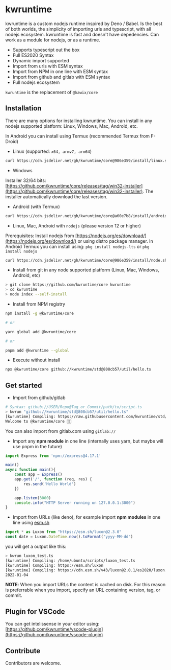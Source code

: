 # kwruntime

kwruntime is a custom nodejs runtime inspired by Deno / Babel. Is the best of both worlds, the simplicity of importing urls and typescript, with all nodejs ecosystem. kwruntime is fast and doesn't have depedencies. Can work as a module for nodejs, or as a runtime. 

- Supports typescript out the box
- Full ES2020 Syntax
- Dynamic import supported
- Import from urls with ESM syntax
- Import from NPM in one line with ESM syntax
- Import from github and gitlab with ESM syntax
- Full nodejs ecosystem 

```kwruntime``` is the replacement of ```@kawix/core```


## Installation

There are many options for installing kwruntime. You can install in any nodejs supported platform: Linux, Windows, Mac, Android, etc.

In Android you can install using Termux  (recommended Termux from F-Droid)


* Linux (supported: ```x64, armv7, arm64```)

```bash
curl https://cdn.jsdelivr.net/gh/kwruntime/core@986e359/install/linux.sh | bash
``` 

* Windows 

Installer 32/64 bits: [https://github.com/kwruntime/core/releases/tag/win32-installer](https://github.com/kwruntime/core/releases/tag/win32-installer). The installer automatically download the last version.


* Android (with Termux)

```bash 
curl https://cdn.jsdelivr.net/gh/kwruntime/core@a60e7b8/install/android.sh | bash
```

* Linux, Mac, Android with ```nodejs``` (please version 12 or higher)

Prerequisites:  Install nodejs from [https://nodejs.org/es/download/](https://nodejs.org/es/download/) or using distro package manager.
In Android Termux you can install using: ```pkg install nodejs-lts``` or ```pkg install nodejs```

```bash
curl https://cdn.jsdelivr.net/gh/kwruntime/core@986e359/install/node.sh | bash
``` 


* Install from git in any node supported platform (Linux, Mac, Windows, Android, etc)

```bash 
> git clone https://github.com/kwruntime/core kwruntime
> cd kwruntime
> node index --self-install
```

* Install from NPM registry

```bash
npm install -g @kwruntime/core

# or 

yarn global add @kwruntime/core

# or 

pnpm add @kwruntime --global
```

* Execute without install 

```bash 
npx @kwruntime/core github://kwruntime/std@808cb57/util/hello.ts
```



## Get started

- Import from github/gitlab

```bash 
# Syntax: github://USER/Repo@Tag_or_Commit/path/to/script.ts 
> kwrun "github://kwruntime/std@808cb57/util/hello.ts"
[kwruntime] Compiling: https://raw.githubusercontent.com/kwruntime/std/808cb57/util/hello.ts
Welcome to @kwruntime/core 🥝😉
``` 

You can also import from gitlab.com using ```gitlab://```


- Import any **npm module** in one line (internally uses yarn, but maybe will use pnpm in the future)

```typescript
import Express from 'npm://express@4.17.1'

main()
async function main(){
    const app = Express() 
    app.get('/', function (req, res) {
        res.send('Hello World')
    })

    app.listen(3000)
    console.info("HTTP Server running on 127.0.0.1:3000")
}
```



- Import from URLs (like deno), for example import **npm modules** in one line using [esm.sh](https://esm.sh)

```typescript
import * as Luxon from "https://esm.sh/luxon@2.3.0"
const date = Luxon.DateTime.now().toFormat("yyyy-MM-dd")
``` 

   you will get a output like this:

```bash 
> kwrun luxon_test.ts
[kwruntime] Compiling: /home/ubuntu/scripts/luxon_test.ts
[kwruntime] Compiling: https://esm.sh/luxon
[kwruntime] Compiling: https://cdn.esm.sh/v43/luxon@2.0.1/es2020/luxon.js
2022-01-04
```

**NOTE**: When you import URLs the content is cached on disk. For this reason is preferrable when you import,  specify an URL containing version, tag, or commit. 




## Plugin for VSCode

You can get intelissense in your editor using: [https://github.com/kwruntime/vscode-plugin](https://github.com/kwruntime/vscode-plugin)


## Contribute

Contributors are welcome. 